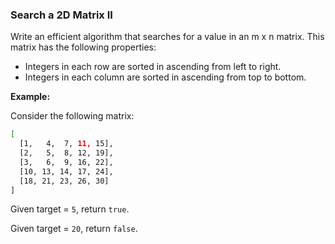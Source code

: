 ### Search a 2D Matrix II

Write an efficient algorithm that searches for a value in an m x n matrix. This matrix has the following properties:

- Integers in each row are sorted in ascending from left to right.
- Integers in each column are sorted in ascending from top to bottom.

**Example:**

Consider the following matrix:
```bash
[
  [1,   4,  7, 11, 15],
  [2,   5,  8, 12, 19],
  [3,   6,  9, 16, 22],
  [10, 13, 14, 17, 24],
  [18, 21, 23, 26, 30]
]
```
Given target = `5`, return `true`.

Given target = `20`, return `false`.